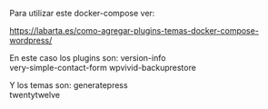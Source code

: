 Para utilizar este docker-compose ver:

https://labarta.es/como-agregar-plugins-temas-docker-compose-wordpress/

En este caso los plugins son:
version-info  
very-simple-contact-form 
wpvivid-backuprestore 

Y los temas son:
generatepress  
twentytwelve  
